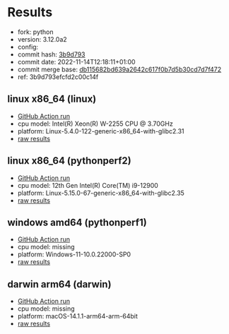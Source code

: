 # Results

- fork: python
- version: 3.12.0a2
- config: 
- commit hash: [3b9d793](https://github.com/python/cpython/commit/3b9d793)
- commit date: 2022-11-14T12:18:11+01:00
- commit merge base: [db115682bd639a2642c617f0b7d5b30cd7d7f472](https://github.com/python/cpython/commit/db115682bd639a2642c617f0b7d5b30cd7d7f472)
- ref: 3b9d793efcfd2c00c14f

## linux x86_64 (linux)

- [GitHub Action run](https://github.com/faster-cpython/benchmarking/actions/runs/4546446795)
- cpu model: Intel(R) Xeon(R) W-2255 CPU @ 3.70GHz
- platform: Linux-5.4.0-122-generic-x86_64-with-glibc2.31
- [raw results](bm-20221114-linux-x86_64-python-3b9d793efcfd2c00c14f-3.12.0a2-3b9d793.json)

## linux x86_64 (pythonperf2)

- [GitHub Action run](https://github.com/faster-cpython/benchmarking/actions/runs/4546461174)
- cpu model: 12th Gen Intel(R) Core(TM) i9-12900
- platform: Linux-5.15.0-67-generic-x86_64-with-glibc2.35
- [raw results](bm-20221114-pythonperf2-x86_64-python-3b9d793efcfd2c00c14f-3.12.0a2-3b9d793.json)

## windows amd64 (pythonperf1)

- [GitHub Action run](https://github.com/faster-cpython/benchmarking/actions/runs/4511434693)
- cpu model: missing
- platform: Windows-11-10.0.22000-SP0
- [raw results](bm-20221114-pythonperf1-amd64-python-3b9d793efcfd2c00c14f-3.12.0a2-3b9d793.json)

## darwin arm64 (darwin)

- [GitHub Action run](https://github.com/faster-cpython/benchmarking/actions/runs/6961754304)
- cpu model: missing
- platform: macOS-14.1.1-arm64-arm-64bit
- [raw results](bm-20221114-darwin-arm64-python-3b9d793efcfd2c00c14f-3.12.0a2-3b9d793.json)

